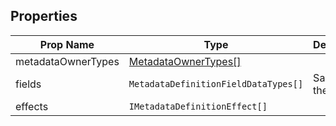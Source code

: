 ## Properties

| Prop Name | Type | Description |
| --------------------- | ------ | ------------------- |
| metadataOwnerTypes | [MetadataOwnerTypes[]](/The%20Plugin%%20Core/Metadata%20Plugin/MetadataOwnerTypes.md) | |
| fields | `MetadataDefinitionFieldDataTypes[]` | Same with these |
| effects | `IMetadataDefinitionEffect[]` |  |
